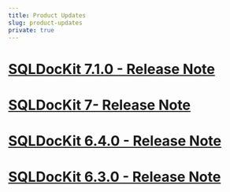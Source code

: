 ```yaml
---
title: Product Updates
slug: product-updates
private: true
---
```

# [SQLDocKit 7.1.0 - Release Note](sqlmanager710-release-note.md)  
# [SQLDocKit 7- Release Note](sqlmanager7-release-note.md)
# [SQLDocKit 6.4.0 - Release Note](sqlmanager640-release-note.md)  
# [SQLDocKit 6.3.0 - Release Note](sqlmanager630-release-note.md)
